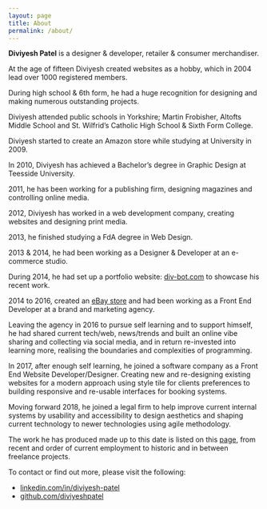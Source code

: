 ```yaml
---
layout: page
title: About
permalink: /about/
---
```


<strong>Diviyesh Patel</strong> is a designer & developer, retailer & consumer merchandiser.

At the age of fifteen Diviyesh created websites as a hobby, which in 2004 lead over 1000 registered members.

During high school & 6th form, he had a huge recognition for designing and making numerous outstanding projects.

Diviyesh attended public schools in Yorkshire; Martin Frobisher, Altofts Middle School and St. Wilfrid’s Catholic High School & Sixth Form College.

Diviyesh started to create an Amazon store while studying at University in 2009.

In 2010, Diviyesh has achieved a Bachelor’s degree in Graphic Design at Teesside University.

2011, he has been working for a publishing firm, designing magazines and controlling online media.

2012, Diviyesh has worked in a web development company, creating websites and designing print media.

2013, he finished studying a FdA degree in Web Design.

2013 & 2014, he had been working as a Designer & Developer at an e-commerce studio.

During 2014, he had set up a portfolio website: <a title="www.div-bot.com" href="https://div-bot.com">div-bot.com</a> to showcase his recent work.

2014 to 2016, created an <a title="www.dpstore.co.uk" href="https://dpstore.co.uk">eBay store</a> and had been working as a Front End Developer at a brand and marketing agency.

Leaving the agency in 2016 to pursue self learning and to support himself, he had shared current tech/web, news/trends and built an online vibe sharing and collecting via social media, and in return re-invested into learning more, realising the boundaries and complexities of programming.

In 2017, after enough self learning, he joined a software company as a Front End Website Developer/Designer. Creating new and re-designing existing websites for a modern approach using style tile for clients preferences to building responsive and re-usable interfaces for booking systems.

Moving forward 2018, he joined a legal firm to help improve current internal systems by usability and accessibility to design aesthetics and shaping current technology to newer technologies using agile methodology.

The work he has produced made up to this date is listed on this <a title="List of websites" href="/diviyeshpatel/list-of-websites">page</a>, from recent and order of current employment to historic and in between freelance projects.

To contact or find out more, please visit the following:

<ul>
<li><a title="LinkedIn Profile" href="https://linkedin.com/in/diviyesh-patel">linkedin.com/in/diviyesh-patel</a></li>
<li><a title="GitHub Profile" href="https://github.com/diviyeshpatel">github.com/diviyeshpatel</a></li>
</ul>

<!-- 
This is the base Jekyll theme. You can find out more info about customizing your Jekyll theme, as well as basic Jekyll usage documentation at [jekyllrb.com](https://jekyllrb.com/)

You can find the source code for Minima at GitHub:
[jekyll][jekyll-organization] /
[minima](https://github.com/jekyll/minima)

You can find the source code for Jekyll at GitHub:
[jekyll][jekyll-organization] /
[jekyll](https://github.com/jekyll/jekyll)


[jekyll-organization]: https://github.com/jekyll
--> 